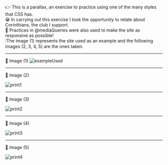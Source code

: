 👉 This is a parallax, an exercise to practice using one of the many styles that CSS has.
<br>
😁 In carrying out this exercise I took the opportunity to relate about Corinthians, the club I support.
<br>
📄 Practices in @mediaQueries were also used to make the site as responsive as possible!
<br>
❕The image (1) represents the site used as an example and the following images (2, 3, 4, 5) are the ones taken.
<br>
<hr>

📌 Image (1)
![exampleUsed](https://github.com/FelipEspessoto/Parallax/assets/98137286/d2892b29-ea8b-434f-8745-e460e69aafe4)
<hr>
📌 Image (2)

![print1](https://github.com/FelipEspessoto/Parallax/assets/98137286/587285a6-e964-4b52-9379-fa7ce8831aec)
<hr>
📌 Image (3)

![print2](https://github.com/FelipEspessoto/Parallax/assets/98137286/b47d395b-d695-45ce-9af1-97efc629c842)
<hr>
📌 Image (4)

![print3](https://github.com/FelipEspessoto/Parallax/assets/98137286/adab39fc-83ab-48b4-ac4e-0d1bd78d8eda)
<hr>
📌 Image (5)

![print4](https://github.com/FelipEspessoto/Parallax/assets/98137286/29bce9a1-fa62-49e0-8091-cb08fdc5800e)


